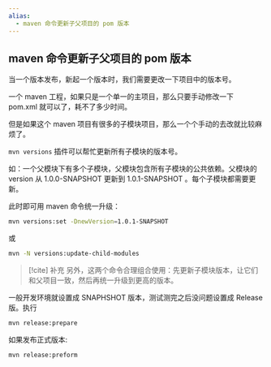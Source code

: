 ```yaml
---
alias:
  - maven 命令更新子父项目的 pom 版本
---
```


## maven 命令更新子父项目的 pom 版本

当一个版本发布，新起一个版本时，我们需要更改一下项目中的版本号。

一个 maven 工程，如果只是一个单一的主项目，那么只要手动修改一下 pom.xml 就可以了，耗不了多少时间。

但是如果这个 maven 项目有很多的子模块项目，那么一个个手动的去改就比较麻烦了。

`mvn versions` 插件可以帮忙更新所有子模块的版本号。

如：一个父模块下有多个子模块，父模块包含所有子模块的公共依赖。父模块的 version 从 1.0.0-SNAPSHOT 更新到 1.0.1-SNAPSHOT 。每个子模块都需要更新。

此时即可用 maven 命令统一升级：

```bash
mvn versions:set -DnewVersion=1.0.1-SNAPSHOT
```

或

```bash
mvn -N versions:update-child-modules
```

> [!cite] 补充
> 另外，这两个命令合理组合使用：先更新子模块版本，让它们和父项目一致，然后再统一升级到更高的版本。

一般开发环境就设置成 SNAPHSHOT 版本，测试测完之后没问题设置成 Release 版。执行 

```bash
mvn release:prepare
```

如果发布正式版本: 

```bash
mvn release:preform
```

